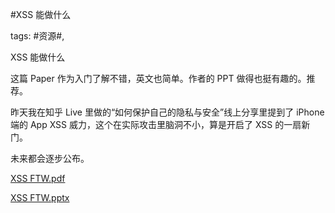 #XSS 能做什么

tags: #资源#, 

XSS 能做什么

这篇 Paper 作为入门了解不错，英文也简单。作者的 PPT 做得也挺有趣的。推荐。

昨天我在知乎 Live 里做的“如何保护自己的隐私与安全”线上分享里提到了 iPhone 端的 App XSS 威力，这个在实际攻击里脑洞不小，算是开启了 XSS 的一扇新门。

未来都会逐步公布。

[XSS FTW.pdf](/assets/15552515852852_XSS-FTW.pdf)

[XSS FTW.pptx](/assets/48884828184188_XSS-FTW.pptx)

[comment]: <> (topic_id:48888825185888)

[comment]: <> (create_time:2017-08-21T13:39:59.730+0800)

[comment]: <> (topic_type:talk)

[comment]: <> (owner:781244882_余弦)

